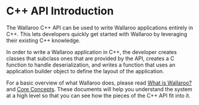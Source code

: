 # C++ API Introduction

The Wallaroo C++ API can be used to write Wallaroo applications
entirely in C++. This lets developers quickly get started with
Wallaroo by leveraging their existing C++ knowledge.

In order to write a Wallaroo application in C++, the developer creates
classes that subclass ones that are provided by the API, creates a C
function to handle deserialization, and writes a function that uses an
application builder object to define the layout of the application.

For a basic overview of what Wallaroo does, please read
[What is Wallaroo?](/book/what-is-wallaroo.md) and
[Core Concepts](/book/core-concepts/intro.md). These
documents will help you understand the system at a high level so that
you can see how the pieces of the C++ API fit into it.
